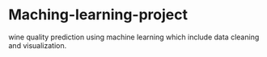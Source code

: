 # Maching-learning-project
wine quality prediction using machine learning which include data cleaning and visualization.
